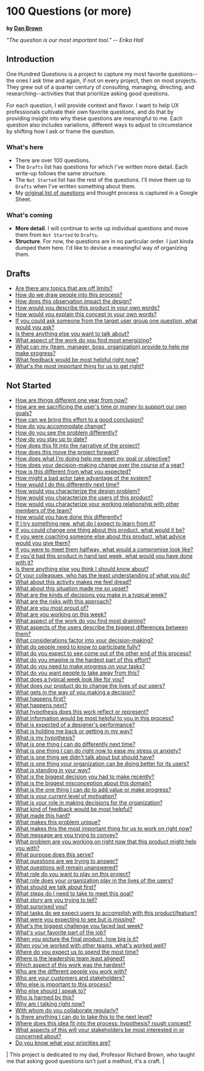 
# 100 Questions (or more)
**by [Dan Brown](https://www.linkedin.com/in/danmbrown/)**

*"The question is our most important tool." -- Erika Hall*


## Introduction

One Hundred Questions is a project to capture my most favorite questions--the ones I ask time and again, if not on every project, then on most projects. They grew out of a quarter century of consulting, managing, directing, and researching--activities that that prioritize asking good questions.

For each question, I will provide context and flavor. I want to help UX professionals cultivate their own favorite questions, and do that by providing insight into why these questions are meaningful to me. Each question also includes variations, different ways to adjust to circumstance by shifting how I ask or frame the question.

### What's here
* There are over 100 questions.
* The `Drafts` list has questions for which I've written more detail. Each write-up follows the same structure.
* The `Not Started` list has the rest of the questions. I'll move them up to `Drafts` when I've written something about them.
* My [original list of questions](https://docs.google.com/spreadsheets/d/1whFvRTn-OuUXCMztTlbDpoezXBw77HbABqDRxW9g63E/edit?usp=sharing) and thought process is captured in a Google Sheet.

### What's coming
* **More detail**. I will continue to write up individual questions and move them from `Not Started` to `Drafts`.
* **Structure**. For now, the questions are in no particular order. I just kinda dumped them here. I'd like to devise a meaningful way of organizing them.



## Drafts

* [Are there any topics that are off limits?](AreThereAnyTopicsThatAreOffLimits)
* [How do we draw people into this process?](HowDoWeDrawPeopleIntoThisProcess)
* [How does this observation impact the design?](HowDoesThisObservationImpactTheDesign)
* [How would you describe this product in your own words?](HowWouldYouDescribeThisProductInYourOwnWords)
* [How would you explain this concept in your own words?](HowWouldYouExplainThisConceptInYourOwnWords)
* [If you could ask someone from the target user group one question, what would you ask?](IfYouCouldAskSomeoneFromTheTargetUserGroupOneQuestionWhatWouldYouAsk)
* [Is there anything else you want to talk about?](IsThereAnythingElseYouWantToTalkAbout)
* [What aspect of the work do you find most energizing?](WhatAspectOfTheWorkDoYouFindMostEnergizing)
* [What can my (team, manager, boss, organization) provide to help me make progress?](WhatCanMyTeamManagerBossOrganizationProvideToHelpMeMakeProgress)
* [What feedback would be most helpful right now?](WhatFeedbackWouldBeMostHelpfulRightNow)
* [What's the most important thing for us to get right?](WhatsTheMostImportantThingForUsToGetRight)

## Not Started

* [How are things different one year from now?](HowAreThingsDifferentOneYearFromNow)
* [How are we sacrificing the user's time or money to support our own goals?](HowAreWeSacrificingTheUsersTimeOrMoneyToSupportOurOwnGoals)
* [How can we bring this effort to a good conclusion?](HowCanWeBringThisEffortToAGoodConclusion)
* [How do you accommodate change?](HowDoYouAccommodateChange)
* [How do you see the problem differently?](HowDoYouSeeTheProblemDifferently)
* [How do you stay up to date?](HowDoYouStayUpToDate)
* [How does this fit into the narrative of the project?](HowDoesThisFitIntoTheNarrativeOfTheProject)
* [How does this move the project forward?](HowDoesThisMoveTheProjectForward)
* [How does what I'm doing help me meet my goal or objective?](HowDoesWhatImDoingHelpMeMeetMyGoalOrObjective)
* [How does your decision-making change over the course of a year?](HowDoesYourDecisionMakingChangeOverTheCourseOfAYear)
* [How is this different from what you expected?](HowIsThisDifferentFromWhatYouExpected)
* [How might a bad actor take advantage of the system?](HowMightABadActorTakeAdvantageOfTheSystem)
* [How would I do this differently next time?](HowWouldIDoThisDifferentlyNextTime)
* [How would you characterize the design problem?](HowWouldYouCharacterizeTheDesignProblem)
* [How would you characterize the users of this product?](HowWouldYouCharacterizeTheUsersOfThisProduct)
* [How would you characterize your working relationship with other members of the team?](HowWouldYouCharacterizeYourWorkingRelationshipWithOtherMembersOfTheTeam)
* [How would you have done this differently?](HowWouldYouHaveDoneThisDifferently)
* [If I try something new, what do I expect to learn from it?](IfITrySomethingNewWhatDoIExpectToLearnFromIt)
* [If you could change one thing about this product, what would it be?](IfYouCouldChangeOneThingAboutThisProductWhatWouldItBe)
* [If you were coaching someone else about this product, what advice would you give them?](IfYouWereCoachingSomeoneElseAboutThisProductWhatAdviceWouldYouGiveThem)
* [If you were to meet them halfway, what would a compromise look like?](IfYouWereToMeetThemHalfwayWhatWouldACompromiseLookLike)
* [If you'd had this product in hand last week, what would you have done with it?](IfYoudHadThisProductInHandLastWeekWhatWouldYouHaveDoneWithIt)
* [Is there anything else you think I should know about?](IsThereAnythingElseYouThinkIShouldKnowAbout)
* [Of your colleagues, who has the least understanding of what you do?](OfYourColleaguesWhoHasTheLeastUnderstandingOfWhatYouDo)
* [What about this activity makes me feel dread?](WhatAboutThisActivityMakesMeFeelDread)
* [What about this situation made me so upset?](WhatAboutThisSituationMadeMeSoUpset)
* [What are the kinds of decisions you make in a typical week?](WhatAreTheKindsOfDecisionsYouMakeInATypicalWeek)
* [What are the risks with this approach?](WhatAreTheRisksWithThisApproach)
* [What are you most proud of?](WhatAreYouMostProudOf)
* [What are you working on this week?](WhatAreYouWorkingOnThisWeek)
* [What aspect of the work do you find most draining?](WhatAspectOfTheWorkDoYouFindMostDraining)
* [What aspects of the users describe the biggest differences between them?](WhatAspectsOfTheUsersDescribeTheBiggestDifferencesBetweenThem)
* [What considerations factor into your decision-making?](WhatConsiderationsFactorIntoYourDecision-Making)
* [What do people need to know to participate fully?](WhatDoPeopleNeedToKnowToParticipateFully)
* [What do you expect to see come out of the other end of this process?](WhatDoYouExpectToSeeComeOutOfTheOtherEndOfThisProcess)
* [What do you imagine is the hardest part of this effort?](WhatDoYouImagineIsTheHardestPartOfThisEffort)
* [What do you need to make progress on your tasks?](WhatDoYouNeedToMakeProgressOnYourTasks)
* [What do you want people to take away from this?](WhatDoYouWantPeopleToTakeAwayFromThis)
* [What does a typical week look like for you?](WhatDoesATypicalWeekLookLikeForYou)
* [What does our product do to change the lives of our users?](WhatDoesOurProductDoToChangeTheLivesOfOurUsers)
* [What gets in the way of you making a decision?](WhatGetsInTheWayOfYouMakingADecision)
* [What happens first?](WhatHappensFirst)
* [What happens next?](WhatHappensNext)
* [What hypothesis does this work reflect or represent?](WhatHypothesisDoesThisWorkReflectOrRepresent)
* [What information would be most helpful to you in this process?](WhatInformationWouldBeMostHelpfulToYouInThisProcess)
* [What is expected of a designer's performance?](WhatIsExpectedOfADesignersPerformance)
* [What is holding me back or getting in my way?](WhatIsHoldingMeBackOrGettingInMyWay)
* [What is my hypothesis?](WhatIsMyHypothesis)
* [What is one thing I can do differently next time?](WhatIsOneThingICanDoDifferentlyNextTime)
* [What is one thing I can do right now to ease my stress or anxiety?](WhatIsOneThingICanDoRightNowToEaseMyStressOrAnxiety)
* [What is one thing we didn't talk about but should have?](WhatIsOneThingWeDidntTalkAboutButShouldHave)
* [What is one thing your organization can be doing better for its users?](WhatIsOneThingYourOrganizationCanBeDoingBetterForItsUsers)
* [What is standing in your way?](WhatIsStandingInYourWay)
* [What is the biggest decision you had to make recently?](WhatIsTheBiggestDecisionYouHadToMakeRecently)
* [What is the biggest misconception about this domain?](WhatIsTheBiggestMisconceptionAboutThisDomain)
* [What is the one thing I can do to add value or make progress?](WhatIsTheOneThingICanDoToAddValueOrMakeProgress)
* [What is your current level of motivation?](WhatIsYourCurrentLevelOfMotivation)
* [What is your role in making decisions for the organization?](WhatIsYourRoleInMakingDecisionsForTheOrganization)
* [What kind of feedback would be most helpful?](WhatKindOfFeedbackWouldBeMostHelpful)
* [What made this hard?](WhatMadeThisHard)
* [What makes this problem unique?](WhatMakesThisProblemUnique)
* [What makes this the most important thing for us to work on right now?](WhatMakesThisTheMostImportantThingForUsToWorkOnRightNow)
* [What message are you trying to convey?](WhatMessageAreYouTryingToConvey)
* [What problem are you working on right now that this product might help you with?](WhatProblemAreYouWorkingOnRightNowThatThisProductMightHelpYouWith)
* [What purpose does this serve?](WhatPurposeDoesThisServe)
* [What questions are we trying to answer?](WhatQuestionsAreWeTryingToAnswer)
* [What questions will remain unanswered?](WhatQuestionsWillRemainUnanswered)
* [What role do you want to play on this project?](WhatRoleDoYouWantToPlayOnThisProject)
* [What role does your organization play in the lives of the users?](WhatRoleDoesYourOrganizationPlayInTheLivesOfTheUsers)
* [What should we talk about first?](WhatShouldWeTalkAboutFirst)
* [What steps do I need to take to meet this goal?](WhatStepsDoINeedToTakeToMeetThisGoal)
* [What story are you trying to tell?](WhatStoryAreYouTryingToTell)
* [What surprised you?](WhatSurprisedYou)
* [What tasks do we expect users to accomplish with this product/feature?](WhatTasksDoWeExpectUsersToAccomplishWithThisProduct/Feature)
* [What were you expecting to see but is missing?](WhatWereYouExpectingToSeeButIsMissing)
* [What's the biggest challenge you faced last week?](WhatsTheBiggestChallengeYouFacedLastWeek)
* [What's your favorite part of the job?](WhatsYourFavoritePartOfTheJob)
* [When you picture the final product, how big is it?](WhenYouPictureTheFinalProductHowBigIsIt)
* [When you've worked with other teams, what's worked well?](WhenYouveWorkedWithOtherTeamsWhatsWorkedWell)
* [Where do you expect us to spend the most time?](WhereDoYouExpectUsToSpendTheMostTime)
* [Where is the leadership team least aligned?](WhereIsTheLeadershipTeamLeastAligned)
* [Which aspect of this work was the hardest?](WhichAspectOfThisWorkWasTheHardest)
* [Who are the different people you work with?](WhoAreTheDifferentPeopleYouWorkWith)
* [Who are your customers and stakeholders?](WhoAreYourCustomersAndStakeholders)
* [Who else is important to this process?](WhoElseIsImportantToThisProcess)
* [Who else should I speak to?](WhoElseShouldISpeakTo)
* [Who is harmed by this?](WhoIsHarmedByThis)
* [Why am I talking right now?](WhyAmITalkingRightNow)
* [With whom do you collaborate regularly?](WithWhomDoYouCollaborateRegularly)
* [Is there anything I can do to take this to the next level?](IsThereAnythingICanDoToTakeThisToTheNextLevel)
* [Where does this idea fit into the process: hypothesis? rough concept?](WhereDoesThisIdeaFitIntoTheProcess:HypothesisRoughConcept)
* [What aspects of this will your stakeholders be most interested in or concerned about?](WhatAspectsOfThisWillYourStakeholdersBeMostInterestedInOrConcernedAbout)
* [Do you know what your priorities are?](DoYouKnowWhatYourPrioritiesAre)

| This project is dedicated to my dad, Professor Richard Brown, who taught me that asking good questions isn't just a method, it's a craft. |
